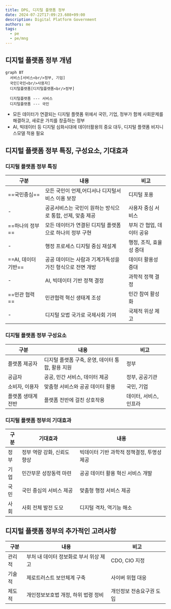 ```yaml
---
title: DPG, 디지털 플랫폼 정부
date: 2024-07-22T17:09:23.608+09:00
description: Digital Platform Government
authors: me
tags:
  - pe
  - pe/mng
---
```


## 디지털 플랫폼 정부 개념

```mermaid
graph BT
  서비스[서비스<br/>정부, 기업]
  국민[국민<br/>사용자]
  디지털플랫폼[디지털플랫폼<br/>정부]
  
  디지털플랫폼 --- 서비스
  디지털플랫폼 --- 국민
```

- 모든 데이터가 연결되는 디지털 플랫폼 위에서 국민, 기업, 정부가 함께 사회문제를 해결하고, 새로운 가치를 창출하는 정부
- AI, 빅데이터 등 디지털 심화시대에 데이터활용의 중요 대두, 디지털 플랫폼 비지니스모델 적용 필요

## 디지털 플랫폼 정부 특징, 구성요소, 기대효과

### 디지털 플랫폼 정부 특징

| 구분 | 내용 | 비고 |
| --- | --- | --- |
| ==국민중심== | 모든 국민이 언제,어디서나 디지털서비스 이용 보장 | 디지털 포용 |
| - | 공공서비스는 국민이 원하는 방식으로 통합, 선제, 맞춤 제공 | 사용자 중심 서비스 |
| ==하나의 정부== | 모든 데이터가 연결된 디지털 플랫폼으로 하나의 정부 구현 | 부처 간 협업, 데이터 공유 |
| - | 행정 프로세스 디지털 중심 재설계 | 행정, 조직, 효율성 증대 |
| ==AI, 데이터 기반== | 공공 데이터는 사람과 기계가독성을 가진 형식으로 전면 개방 | 데이터 활용성 증대 |
| - | AI, 빅데이터 기반 정책 결정 | 과학적 정책 결정 |
| ==민관 협력== | 민관협력 혁신 생태계 조성 | 민간 참여 활성화 |
| - | 디지털 모법 국가로 국제사회 기여 | 국제적 위상 제고 |

### 디지털 플랫폼 정부 구성요소

| 구분 | 내용 | 비고 |
| --- | --- | --- |
| 플랫폼 제공자 | 디지털 플랫폼 구축, 운영, 데이터 통합, 활용 지원 | 정부 |
| 공급자 | 공공, 민간 서비스, 데이터 제공 | 정부, 공공기관 |
| 소비자, 이용자 | 맞춤형 서비스와 공공 데이터 활용 | 국민, 기업 |
| 플랫폼 생태계 전반 | 플랫폼 전반에 걸친 상호작용 | 데이터, 서비스, 인프라 |

### 디지털 플랫폼 정부의 기대효과

| 구분 | 기대효과 | 내용 |
| --- | --- | --- |
| 정부 | 정부 역량 강화, 신뢰도 향상 | 빅데이터 기반 과학적 정책결정, 투명성 제공 |
| 기업 | 민간부문 성장동력 마련 | 공공 데이터 활용 혁신 서비스 개발 |
| 국민 | 국민 중심의 서비스 제공 | 맞춤형 행정 서비스 제공 |
| 사회 | 사회 전체 발전 도모 | 디지털 격차, 역기능 해소 |

## 디지털 플랫폼 정부의 추가적인 고려사항

| 구분 | 내용 | 비고 |
| --- | --- | --- |
| 관리적 | 부처 내 데이터 정보화로 부서 위상 제고 | CDO, CIO 지정 |
| 기술적 | 제로트러스트 보안체계 구축 | 사이버 위협 대응 |
| 제도적 | 개인정보보호법 개정, 하위 법령 정비 | 개인정보 전송요구권 도입 |
